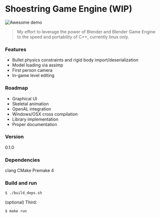 # Shoestring Game Engine (WIP)

![Awesome demo](https://github.com/dawik/shoestring/raw/master/assets/demo.gif)

> My effort to leverage the power of Blender and Blender Game Engine to the speed and portability of C++, currently linux only.

### Features
  - Bullet physics constraints and rigid body import/deserialization
  - Model loading via assimp
  - First person camera
  - In-game level editing

### Roadmap
   - Graphical UI
   - Skeletal animation
   - OpenAL integration
   - Windows/OSX cross compilation
   - Library implementation
   - Proper documentation

### Version
0.1.0

### Dependencies
clang
CMake
Premake 4

### Build and run
```sh
$ ./build_deps.sh
```

(optional) Third:
```sh
$ make run
```
